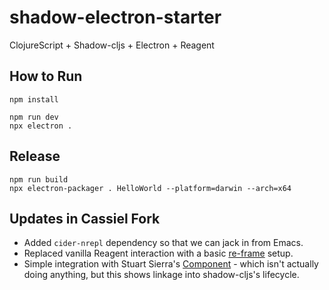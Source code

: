 # shadow-electron-starter
ClojureScript + Shadow-cljs + Electron + Reagent

## How to Run
```
npm install

npm run dev
npx electron .
```

## Release
```
npm run build
npx electron-packager . HelloWorld --platform=darwin --arch=x64
```

## Updates in Cassiel Fork

- Added `cider-nrepl` dependency so that we can jack in from Emacs.
- Replaced vanilla Reagent interaction with a basic [re-frame](https://day8.github.io/re-frame/) setup.
- Simple integration with Stuart Sierra's [Component](https://github.com/stuartsierra/component) - which isn't actually doing anything, but this shows linkage into shadow-cljs's lifecycle.
